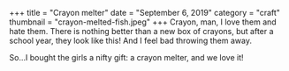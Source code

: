 +++
title = "Crayon melter"
date = "September 6, 2019"
category = "craft"
thumbnail = "crayon-melted-fish.jpeg"
+++
Crayon, man, I love them and hate them. There is nothing better than a new box of crayons, but after a school year, they look like this! And I feel bad throwing them away.

So...I bought the girls a nifty gift: a crayon melter, and we love it!
